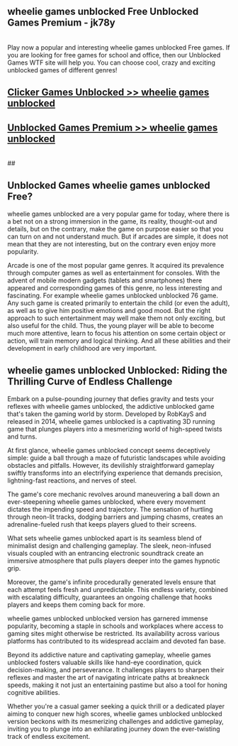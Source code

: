 ## wheelie games unblocked Free Unblocked Games Premium - jk78y <br>
<br>
Play now a popular and interesting wheelie games unblocked Free games. If you are looking for free games for school and office, then our Unblocked Games WTF site will help you. You can choose cool, crazy and exciting unblocked games of different genres!


##  [Clicker Games Unblocked >> wheelie games unblocked](http://freeplayer.one?title=wheelie_games_unblocked&ref=05)

##  [Unblocked Games Premium >> wheelie games unblocked](http://freeplayer.one?title=wheelie_games_unblocked&ref=05)
  <br>
  ##



## Unblocked Games wheelie games unblocked Free?

wheelie games unblocked are a very popular game for today, where there is a bet not on a strong immersion in the game, its reality, thought-out and details, but on the contrary, make the game on purpose easier so that you can turn on and not understand much. But if arcades are simple, it does not mean that they are not interesting, but on the contrary even enjoy more popularity.

Arcade is one of the most popular game genres. It acquired its prevalence through computer games as well as entertainment for consoles. With the advent of mobile modern gadgets (tablets and smartphones) there appeared and corresponding games of this genre, no less interesting and fascinating. For example wheelie games unblocked unblocked 76 game. Any such game is created primarily to entertain the child (or even the adult), as well as to give him positive emotions and good mood. But the right approach to such entertainment may well make them not only exciting, but also useful for the child. Thus, the young player will be able to become much more attentive, learn to focus his attention on some certain object or action, will train memory and logical thinking. And all these abilities and their development in early childhood are very important.

##  wheelie games unblocked Unblocked: Riding the Thrilling Curve of Endless Challenge

Embark on a pulse-pounding journey that defies gravity and tests your reflexes with wheelie games unblocked, the addictive unblocked game that's taken the gaming world by storm. Developed by RobKayS and released in 2014, wheelie games unblocked is a captivating 3D running game that plunges players into a mesmerizing world of high-speed twists and turns.

At first glance, wheelie games unblocked concept seems deceptively simple: guide a ball through a maze of futuristic landscapes while avoiding obstacles and pitfalls. However, its devilishly straightforward gameplay swiftly transforms into an electrifying experience that demands precision, lightning-fast reactions, and nerves of steel.

The game's core mechanic revolves around maneuvering a ball down an ever-steepening wheelie games unblocked, where every movement dictates the impending speed and trajectory. The sensation of hurtling through neon-lit tracks, dodging barriers and jumping chasms, creates an adrenaline-fueled rush that keeps players glued to their screens.

What sets wheelie games unblocked apart is its seamless blend of minimalist design and challenging gameplay. The sleek, neon-infused visuals coupled with an entrancing electronic soundtrack create an immersive atmosphere that pulls players deeper into the games hypnotic grip.

Moreover, the game's infinite procedurally generated levels ensure that each attempt feels fresh and unpredictable. This endless variety, combined with escalating difficulty, guarantees an ongoing challenge that hooks players and keeps them coming back for more.

wheelie games unblocked unblocked version has garnered immense popularity, becoming a staple in schools and workplaces where access to gaming sites might otherwise be restricted. Its availability across various platforms has contributed to its widespread acclaim and devoted fan base.

Beyond its addictive nature and captivating gameplay, wheelie games unblocked fosters valuable skills like hand-eye coordination, quick decision-making, and perseverance. It challenges players to sharpen their reflexes and master the art of navigating intricate paths at breakneck speeds, making it not just an entertaining pastime but also a tool for honing cognitive abilities.

Whether you're a casual gamer seeking a quick thrill or a dedicated player aiming to conquer new high scores, wheelie games unblocked unblocked version beckons with its mesmerizing challenges and addictive gameplay, inviting you to plunge into an exhilarating journey down the ever-twisting track of endless excitement.